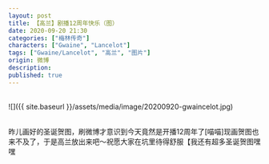 ```yaml
---
layout: post
title: 【高兰】剧播12周年快乐（图）
date: 2020-09-20 21:30
categories: ["梅林传奇"]
characters: ["Gwaine", "Lancelot"]
tags: ["Gwaine/Lancelot", "高兰", "图片"]
origin: 微博
description: 
published: true
---
```


<br>
![]({{ site.baseurl }}/assets/media/image/20200920-gwaincelot.jpg)
<br><br>

昨儿画好的圣诞贺图，刷微博才意识到今天竟然是开播12周年了[喵喵]现画贺图也来不及了，于是高兰放出来吧～祝愿大家在坑里待得舒服【我还有超多圣诞贺图嘿嘿
